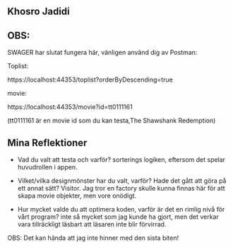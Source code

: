 ## Khosro Jadidi

## OBS:
SWAGER har slutat fungera här, vänligen använd dig av Postman:

Toplist:

https://localhost:44353/toplist?orderByDescending=true

movie:

https://localhost:44353/movie?id=tt0111161

(tt0111161 är en movie id som du kan testa,The Shawshank Redemption)

## Mina Reflektioner
- Vad du valt att testa och varför?
    sorterings logiken, eftersom det spelar huvudrollen i appen.

- Vilket/vilka designmönster har du valt, varför? Hade det gått att göra på ett annat sätt?
    Visitor. Jag tror en factory skulle kunna finnas här för att skapa movie objekter, men vore onödigt.

- Hur mycket valde du att optimera koden, varför är det en rimlig nivå för vårt program?
    inte så mycket som jag kunde ha gjort, men det verkar vara tillräckligt läsbart att läsaren inte blir förvirrad.

OBS: Det kan hända att jag inte hinner med den sista biten!